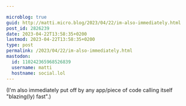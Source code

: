 ```yaml
---

microblog: true
guid: http://matti.micro.blog/2023/04/22/im-also-immediately.html
post_id: 2826239
date: 2023-04-22T13:58:35+0200
lastmod: 2023-04-22T13:58:35+0200
type: post
permalink: /2023/04/22/im-also-immediately.html
mastodon:
  id: 110242365968526839
  username: matti
  hostname: social.lol
---
```

(I'm also immediately put off by any app/piece of code calling itself "blazing(ly) fast".)
